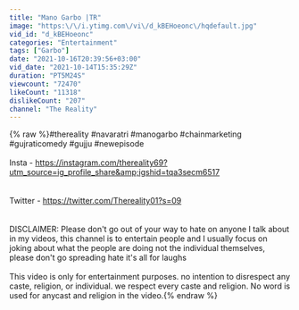 ```yaml
---
title: "Mano Garbo |TR"
image: "https:\/\/i.ytimg.com\/vi\/d_kBEHoeonc\/hqdefault.jpg"
vid_id: "d_kBEHoeonc"
categories: "Entertainment"
tags: ["Garbo"]
date: "2021-10-16T20:39:56+03:00"
vid_date: "2021-10-14T15:35:29Z"
duration: "PT5M24S"
viewcount: "72470"
likeCount: "11318"
dislikeCount: "207"
channel: "The Reality"
---
```

{% raw %}#thereality #navaratri #manogarbo #chainmarketing #gujraticomedy #gujju #newepisode<br /><br />Insta - <a rel="nofollow" target="blank" href="https://instagram.com/thereality69?utm_source=ig_profile_share&amp;igshid=tqa3secm6517">https://instagram.com/thereality69?utm_source=ig_profile_share&amp;igshid=tqa3secm6517</a><br /><br /><br />Twitter - <a rel="nofollow" target="blank" href="https://twitter.com/Thereality01?s=09">https://twitter.com/Thereality01?s=09</a><br /><br /><br /> DISCLAIMER: Please don't go out of your way to hate on anyone I talk about in my videos, this channel is to entertain people and I usually focus on joking about what the people are doing not the individual themselves, please don't go spreading hate it's all for laughs <br /><br />This video is only for entertainment purposes. no intention to disrespect any caste, religion, or individual. we respect every caste and religion. No word is used for anycast and religion in the video.{% endraw %}
